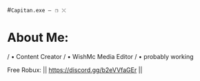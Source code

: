 #`Capitan.exe —⠀❐⠀⤬`

 # About Me:
 / • Content Creator
 / • WishMc Media Editor
 / • probably working

Free Robux: || https://discord.gg/b2eVVfaGEr ||
